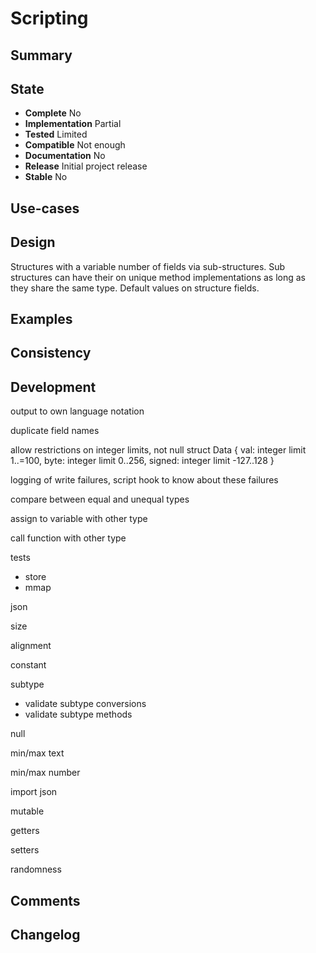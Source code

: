 Scripting
=========

Summary
-------

State
-----
- **Complete** No
- **Implementation** Partial
- **Tested** Limited
- **Compatible** Not enough
- **Documentation** No
- **Release** Initial project release
- **Stable** No

Use-cases
---------

Design
------
Structures with a variable number of fields via sub-structures.
Sub structures can have their on unique method implementations as long as they share the same type.
Default values on structure fields.

Examples
--------

Consistency
-----------

Development
-----------
output to own language notation

duplicate field names

allow restrictions on integer limits, not null
struct Data {
    val: integer limit 1..=100,
    byte: integer limit 0..256,
    signed: integer limit -127..128
}

logging of write failures, script hook to know about these failures

compare between equal and unequal types

assign to variable with other type

call function with other type

tests
- store
- mmap

json

size

alignment

constant

subtype
- validate subtype conversions
- validate subtype methods

null

min/max text

min/max number

import json

mutable

getters

setters

randomness

Comments
--------

Changelog
---------